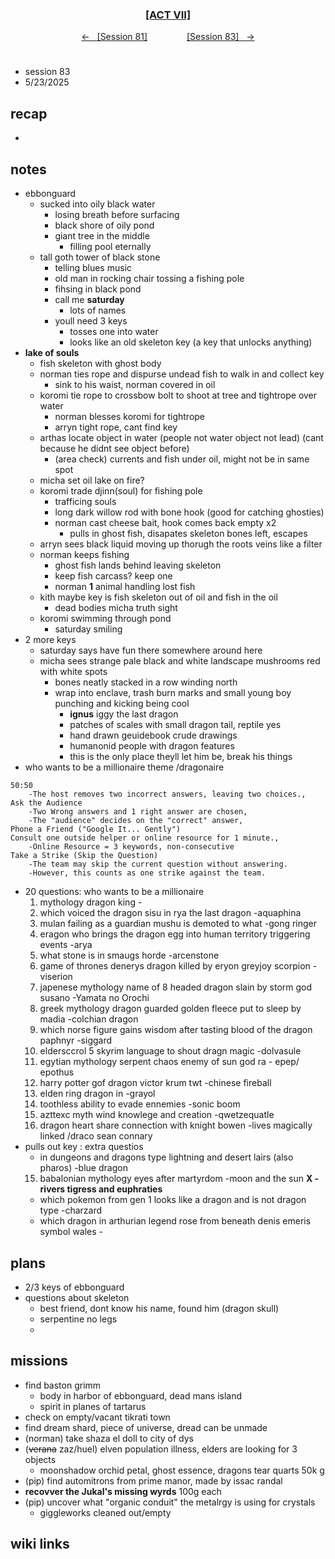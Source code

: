 
<div align="center">
  <h3 align="center"><a href="https://github.com/h-griffin/dnd-notes/blob/main/grimmhaus/act-VII" >[ACT VII]</a></h3>
  <p align="center">
    <a href="https://github.com/h-griffin/dnd-notes/blob/main/grimmhaus/act-VII/24-02-05.md" >&larr; &nbsp; [Session 81]</a>
    &nbsp;&nbsp;&nbsp;&nbsp;&nbsp;&nbsp;&nbsp;&nbsp;&nbsp;&nbsp;&nbsp;&nbsp;&nbsp;&nbsp;
    <a href="https://github.com/h-griffin/dnd-notes/blob/main/grimmhaus/act-VII/25-02-12.md" >[Session 83] &nbsp; &rarr;</a>
  </p>
</div>

#
- session 83
- 5/23/2025

## recap
-

## notes
- ebbonguard
    - sucked into oily black water
        - losing breath before surfacing
        - black shore of oily pond
        - giant tree in the middle
            - filling pool eternally
    - tall goth tower of black stone
        - telling blues music
        - old man in rocking chair tossing a fishing pole
        - fihsing in black pond
        - call me **saturday**
            - lots of names
        - youll need 3 keys
            - tosses one into water
            - looks like an old skeleton key (a key that unlocks anything)
- **lake of souls**
    - fish skeleton with ghost body
    - norman ties rope and dispurse undead fish to walk in and collect key
        - sink to his waist, norman covered in oil
    - koromi tie rope to crossbow bolt to shoot at tree and tightrope over water
        - norman blesses koromi for tightrope
        - arryn tight rope, cant find key
    - arthas locate object in water (people not water object not lead) (cant because he didnt see object before)
        - (area check) currents and fish under oil, might not be in same spot
    - micha set oil lake on fire?
    - koromi trade djinn(soul) for fishing pole
        - trafficing souls
        - long dark willow rod with bone hook (good for catching ghosties)
        - norman cast cheese bait, hook comes back empty x2
            - pulls in ghost fish, disapates skeleton bones left, escapes
    - arryn sees black liquid moving up thorugh the roots veins like a filter
    - norman keeps fishing
        - ghost fish lands behind leaving skeleton
        - keep fish carcass? keep one
        - norman **1**  animal handling lost fish
    - kith maybe key is fish skeleton out of oil and fish in the oil
        - dead bodies micha truth sight
    - koromi swimming through pond
        - saturday smiling
- 2 more keys
    - saturday says have fun there somewhere around here
    - micha sees strange pale black and white landscape mushrooms red with white spots
        - bones neatly stacked in a row winding north
        - wrap into enclave, trash burn marks and small young boy punching and kicking being cool
            - **ignus** iggy the last dragon
            - patches of scales with small dragon tail, reptile yes
            - hand drawn geuidebook crude drawings
            - humanonid people with dragon features
            - this is the only place theyll let him be, break his things
- who wants to be a millionaire theme /dragonaire

```text
50:50
    -The host removes two incorrect answers, leaving two choices.,
Ask the Audience
    -Two Wrong answers and 1 right answer are chosen,
    -The "audience" decides on the "correct" answer,
Phone a Friend ("Google It... Gently")
Consult one outside helper or online resource for 1 minute.,
    -Online Resource = 3 keywords, non-consecutive
Take a Strike (Skip the Question)
    -The team may skip the current question without answering.
    -However, this counts as one strike against the team. 
```

- 20 questions: who wants to be a millionaire
    1. mythology dragon king -
    2. which voiced the dragon sisu in rya the last dragon -aquaphina
    3. mulan failing as a guardian mushu is demoted to what -gong ringer
    4. eragon who brings the dragon egg into human territory triggering events -arya
    5. what stone is in smaugs horde -arcenstone
    6. game of thrones denerys dragon killed by eryon greyjoy scorpion -viserion
    7. japenese mythology name of 8 headed dragon slain  by storm god susano -Yamata no Orochi
    7. greek mythology dragon guarded golden fleece put to sleep by madia -colchian dragon
    8. which norse figure gains wisdom after tasting blood of the dragon paphnyr -siggard
    9. eldersccrol 5 skyrim language to shout dragn magic -dolvasule
    10. egytian mythology serpent chaos enemy of sun god ra - epep/ epothus
    11. harry potter gof dragon victor krum twt -chinese fireball
    12. elden ring dragon in -grayol
    12. toothless ability to evade ennemies -sonic boom
    13. azttexc myth wind knowlege and creation -qwetzequatle
    14. dragon heart share connection with knight bowen -lives magically linked /draco sean connary
- pulls out key : extra questios
    - in dungeons and dragons type lightning and desert lairs (also pharos) -blue dragon
    15. babalonian mythology eyes after martyrdom -moon and the sun **X -rivers tigress and euphraties**
    - which pokemon from gen 1 looks like a dragon and is not dragon type -charzard
    - which dragon in arthurian legend rose from beneath denis emeris symbol wales -

## plans
- 2/3 keys of ebbonguard
- questions about skeleton
    - best friend, dont know his name, found him (dragon skull)
    - serpentine no legs
    - 


## missions
- find baston grimm
    - body in harbor of ebbonguard, dead mans island
    - spirit in planes of tartarus
- check on empty/vacant tikrati town
- find dream shard, piece of universe, dread can be unmade
- (norman) take shaza el doll to city of dys
- (~~verana~~ zaz/huel) elven population illness, elders are looking for 3 objects
    - moonshadow orchid petal, ghost essence, dragons tear quarts 50k g
- (pip) find automitrons from prime manor, made by issac randal
- **recovver the Jukal's missing wyrds** 100g each
- (pip) uncover what "organic conduit" the metalrgy is using for crystals
    - giggleworks cleaned out/empty

## wiki links
